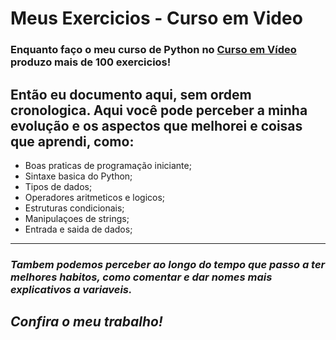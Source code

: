 # Meus Exercicios - Curso em Video
### Enquanto faço o meu curso de Python no [Curso em Vídeo](https://www.cursoemvideo.com/) produzo mais de 100 exercicios!
## Então eu documento aqui, sem ordem cronologica. Aqui você pode perceber a minha evolução e os aspectos que melhorei e coisas que aprendi, como:
- Boas praticas de programação iniciante;
- Sintaxe basica do Python;
- Tipos de dados;
- Operadores aritmeticos e logicos;
- Estruturas condicionais;
- Manipulaçoes de strings;
- Entrada e saida de dados;
---
### *Tambem podemos perceber ao longo do tempo que passo a ter melhores habitos, como comentar e dar nomes mais explicativos a variaveis.*
## *Confira o meu trabalho!*
